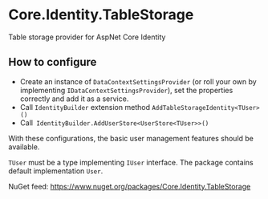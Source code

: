# Core.Identity.TableStorage
Table storage provider for AspNet Core Identity

## How to configure
- Create an instance of `DataContextSettingsProvider` (or roll your own by implementing `IDataContextSettingsProvider`), set the properties correctly and add it as a service.
- Call `IdentityBuilder` extension method `AddTableStorageIdentity<TUser>()`
- Call` IdentityBuilder.AddUserStore<UserStore<TUser>>()`

With these configurations, the basic user management features should be available.

`TUser` must be a type implementing `IUser` interface. The package contains default implementation `User`.

NuGet feed: https://www.nuget.org/packages/Core.Identity.TableStorage
